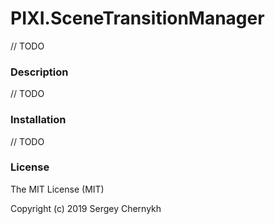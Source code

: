 # PIXI.SceneTransitionManager
  // TODO
  
### Description
  
// TODO

### Installation

// TODO

### License

The MIT License (MIT)

Copyright (c) 2019 Sergey Chernykh